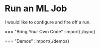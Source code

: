 # Run an ML Job

I would like to configure and fire off a run.

=== "Bring Your Own Code"
    :import{./byoc}

=== "Demos"
    :import{./demos}
